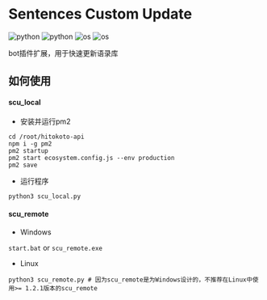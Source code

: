 # Sentences Custom Update

![python](https://img.shields.io/badge/Version-1.2.2-cyan) ![python](https://img.shields.io/badge/Python-3.11.3-blue) ![os](https://img.shields.io/badge/OS-remote|Windows-orange) ![os](https://img.shields.io/badge/OS-local|All-orange)

bot插件扩展，用于快速更新语录库

## 如何使用

#### scu_local

- 安装并运行pm2

```
cd /root/hitokoto-api
npm i -g pm2
pm2 startup
pm2 start ecosystem.config.js --env production
pm2 save
```

- 运行程序

`python3 scu_local.py`

#### scu_remote

- Windows

`start.bat` or `scu_remote.exe`

- Linux

`python3 scu_remote.py # 因为scu_remote是为Windows设计的，不推荐在Linux中使用>= 1.2.1版本的scu_remote`
